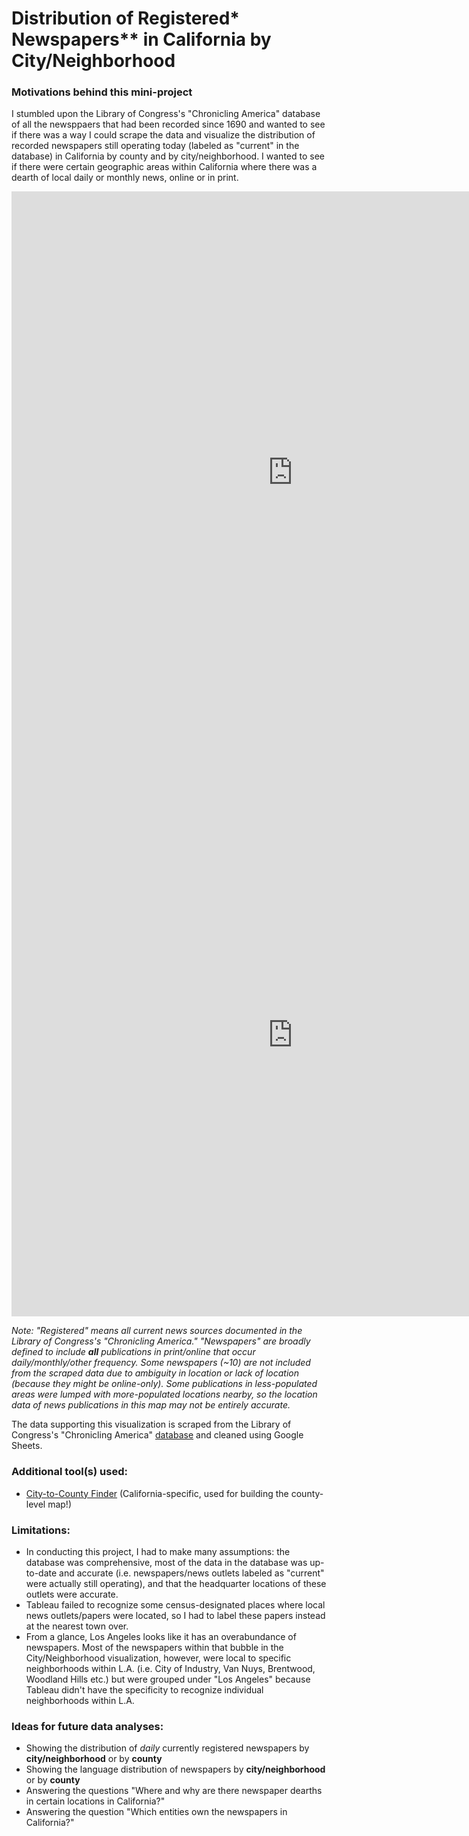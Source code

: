 # Distribution of Registered* Newspapers** in California by City/Neighborhood

### Motivations behind this mini-project

I stumbled upon the Library of Congress's "Chronicling America" database of all the newsppaers that had been recorded since 1690 and wanted to see if there was a way I could scrape the data and visualize the distribution of recorded newspapers still operating today (labeled as "current" in the database) in California by county and by city/neighborhood. I wanted to see if there were certain geographic areas within California where there was a dearth of local daily or monthly news, online or in print. 

<iframe seamless frameborder="0" src="https://public.tableau.com/views/NumberofRegisteredNewspapersperCountyinCA_15982398810650/Dashboard1?:embed=yes&:display_count=yes&:showVizHome=no" width = '900' height = '900'></iframe>

<iframe seamless frameborder="0" src="https://public.tableau.com/views/NumberofRegisteredNewspapersperCountyinCA/Dashboard2?:embed=yes&:display_count=yes&:showVizHome=no" width = '900' height = '900'></iframe> 

_Note: "Registered" means all current news sources documented in the Library of Congress's "Chronicling America." "Newspapers" are broadly defined to include **all** publications in print/online that occur daily/monthly/other frequency. Some newspapers (~10) are not included from the scraped data due to ambiguity in location or lack of location (because they might be online-only). Some publications in less-populated areas were lumped with more-populated locations nearby, so the location data of news publications in this map may  not be entirely accurate._ 

The data supporting this visualization is scraped from the Library of Congress's "Chronicling America" [database](https://chroniclingamerica.loc.gov/search/titles/results/?state=California&county=&city=&year1=1690&year2=2020&terms=&frequency=&language=&ethnicity=&labor=&material_type=&lccn=&rows=9996) and cleaned using Google Sheets.

### Additional tool(s) used:

* [City-to-County Finder](http://statsamerica.org/CityCountyFinder/Default.aspx) (California-specific, used for building the county-level map!)

### Limitations:

* In conducting this project, I had to make many assumptions: the database was comprehensive, most of the data in the database was up-to-date and accurate (i.e. newspapers/news outlets labeled as "current" were actually still operating), and that the headquarter locations of these outlets were accurate.
* Tableau failed to recognize some census-designated places where local news outlets/papers were located, so I had to label these papers instead at the nearest town over. 
* From a glance, Los Angeles looks like it has an overabundance of newspapers. Most of the newspapers within that bubble in the City/Neighborhood visualization, however, were local to specific neighborhoods within L.A. (i.e. City of Industry, Van Nuys, Brentwood, Woodland Hills etc.) but were grouped under "Los Angeles" because Tableau didn't have the specificity to recognize individual neighborhoods within L.A. 

### Ideas for future data analyses:

* Showing the distribution of _daily_ currently registered newspapers by **city/neighborhood** or by **county**
* Showing the language distribution of newspapers by **city/neighborhood** or by **county** 
* Answering the questions "Where and why are there newspaper dearths in certain locations in California?"
* Answering the question "Which entities own the newspapers in California?"

